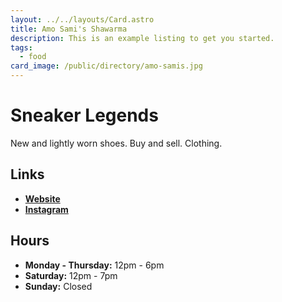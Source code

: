 ```yaml
---
layout: ../../layouts/Card.astro
title: Amo Sami's Shawarma
description: This is an example listing to get you started.
tags:
  - food
card_image: /public/directory/amo-samis.jpg
---
```


# Sneaker Legends 

New and lightly worn shoes. Buy and sell. Clothing.

## Links

- **[Website](https://sneakerlegends.com)**
- **[Instagram](https://www.instagram.com/sneakerlegendsdearborn)**

## Hours

- **Monday - Thursday:** 12pm - 6pm
- **Saturday:** 12pm - 7pm
- **Sunday:** Closed